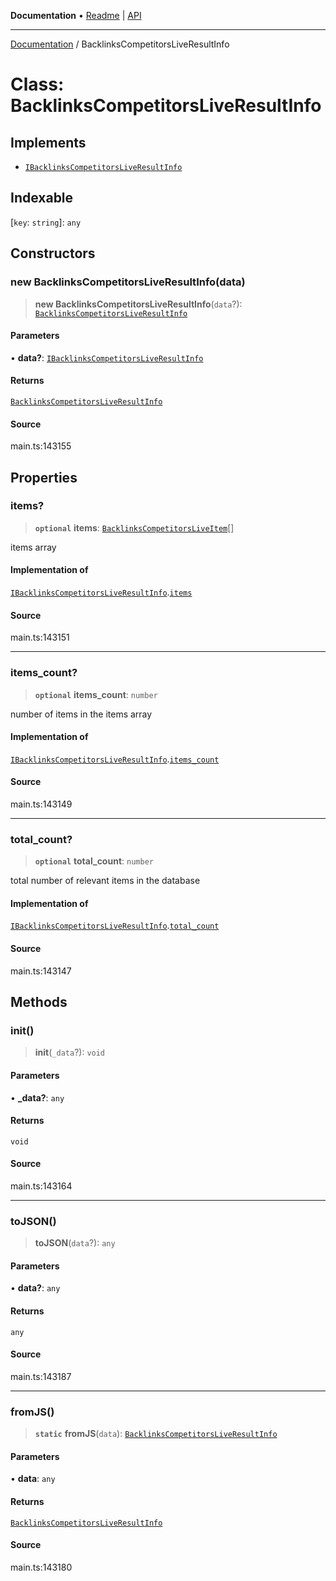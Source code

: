 **Documentation** • [Readme](../README.md) \| [API](../globals.md)

***

[Documentation](../README.md) / BacklinksCompetitorsLiveResultInfo

# Class: BacklinksCompetitorsLiveResultInfo

## Implements

- [`IBacklinksCompetitorsLiveResultInfo`](../interfaces/IBacklinksCompetitorsLiveResultInfo.md)

## Indexable

 \[`key`: `string`\]: `any`

## Constructors

### new BacklinksCompetitorsLiveResultInfo(data)

> **new BacklinksCompetitorsLiveResultInfo**(`data`?): [`BacklinksCompetitorsLiveResultInfo`](BacklinksCompetitorsLiveResultInfo.md)

#### Parameters

• **data?**: [`IBacklinksCompetitorsLiveResultInfo`](../interfaces/IBacklinksCompetitorsLiveResultInfo.md)

#### Returns

[`BacklinksCompetitorsLiveResultInfo`](BacklinksCompetitorsLiveResultInfo.md)

#### Source

main.ts:143155

## Properties

### items?

> **`optional`** **items**: [`BacklinksCompetitorsLiveItem`](BacklinksCompetitorsLiveItem.md)[]

items array

#### Implementation of

[`IBacklinksCompetitorsLiveResultInfo`](../interfaces/IBacklinksCompetitorsLiveResultInfo.md).[`items`](../interfaces/IBacklinksCompetitorsLiveResultInfo.md#items)

#### Source

main.ts:143151

***

### items\_count?

> **`optional`** **items\_count**: `number`

number of items in the items array

#### Implementation of

[`IBacklinksCompetitorsLiveResultInfo`](../interfaces/IBacklinksCompetitorsLiveResultInfo.md).[`items_count`](../interfaces/IBacklinksCompetitorsLiveResultInfo.md#items_count)

#### Source

main.ts:143149

***

### total\_count?

> **`optional`** **total\_count**: `number`

total number of relevant items in the database

#### Implementation of

[`IBacklinksCompetitorsLiveResultInfo`](../interfaces/IBacklinksCompetitorsLiveResultInfo.md).[`total_count`](../interfaces/IBacklinksCompetitorsLiveResultInfo.md#total_count)

#### Source

main.ts:143147

## Methods

### init()

> **init**(`_data`?): `void`

#### Parameters

• **\_data?**: `any`

#### Returns

`void`

#### Source

main.ts:143164

***

### toJSON()

> **toJSON**(`data`?): `any`

#### Parameters

• **data?**: `any`

#### Returns

`any`

#### Source

main.ts:143187

***

### fromJS()

> **`static`** **fromJS**(`data`): [`BacklinksCompetitorsLiveResultInfo`](BacklinksCompetitorsLiveResultInfo.md)

#### Parameters

• **data**: `any`

#### Returns

[`BacklinksCompetitorsLiveResultInfo`](BacklinksCompetitorsLiveResultInfo.md)

#### Source

main.ts:143180
